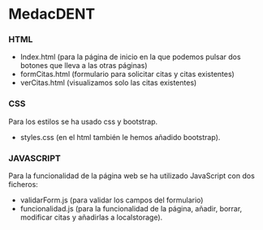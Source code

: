 # MedacDENT

### HTML
-	Index.html (para la página de inicio en la que podemos pulsar dos botones que lleva a las otras páginas)
- formCitas.html (formulario para solicitar citas y citas existentes)
- verCitas.html (visualizamos solo las citas existentes)

### CSS
Para los estilos se ha usado css y bootstrap.
-	styles.css (en el html también le hemos añadido bootstrap).

### JAVASCRIPT

Para la funcionalidad de la página web se ha utilizado JavaScript con dos ficheros:
-	validarForm.js (para validar los campos del formulario)
-	funcionalidad.js (para la funcionalidad de la página, añadir, borrar, modificar citas y añadirlas a localstorage).

  
